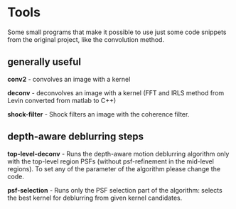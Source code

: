 # Tools

Some small programs that make it possible to use just some code snippets from the original project, like the convolution method.

## generally useful 

**conv2** - convolves an image with a kernel

**deconv** - deconvolves an image with a kernel (FFT and IRLS method from Levin converted from matlab to C++)

**shock-filter** - Shock filters an image with the coherence filter.


## depth-aware deblurring steps

**top-level-deconv** - Runs the depth-aware motion deblurring algorithm only with the top-level region PSFs (without psf-refinement in the mid-level regions). To set any of the parameter of the algorithm please change the code.

**psf-selection** - Runs only the PSF selection part of the algorithm: selects the best kernel for deblurring from given kernel candidates.
